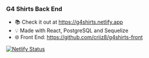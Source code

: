 ### G4 Shirts Back End

- 📚 Check it out at https://g4shirts.netlify.app
- 💡 Made with React, PostgreSQL and Sequelize
- 🌐 Front End: https://github.com/criiz8/g4shirts-front

[![Netlify Status](https://api.netlify.com/api/v1/badges/35dc2956-a8c0-4079-9397-ed00aa8ff775/deploy-status)](https://app.netlify.com/sites/crisariza/deploys)
